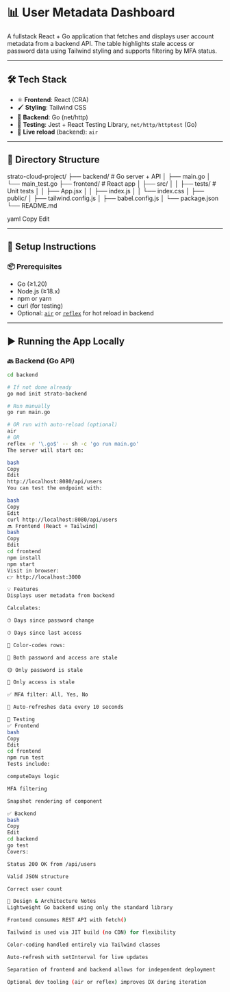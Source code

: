 # 📊 User Metadata Dashboard

A fullstack React + Go application that fetches and displays user account metadata from a backend API. The table highlights stale access or password data using Tailwind styling and supports filtering by MFA status.

---

## 🛠 Tech Stack

- ⚛️ **Frontend**: React (CRA)
- 🖌 **Styling**: Tailwind CSS
- 🐹 **Backend**: Go (net/http)
- 🧪 **Testing**: Jest + React Testing Library, `net/http/httptest` (Go)
- 🔁 **Live reload** (backend): `air` 

---

## 📁 Directory Structure

strato-cloud-project/
├── backend/ # Go server + API
│ ├── main.go
│ └── main_test.go
├── frontend/ # React app
│ ├── src/
│ │ ├── tests/ # Unit tests
│ │ ├── App.jsx
│ │ ├── index.js
│ │ └── index.css
│ ├── public/
│ ├── tailwind.config.js
│ ├── babel.config.js
│ └── package.json
└── README.md

yaml
Copy
Edit

---

## 🚀 Setup Instructions

### 📦 Prerequisites

- Go (≥1.20)
- Node.js (≥18.x)
- npm or yarn
- curl (for testing)
- Optional: [`air`](https://github.com/cosmtrek/air) or [`reflex`](https://github.com/cespare/reflex) for hot reload in backend

---

## ▶️ Running the App Locally

### 🔙 Backend (Go API)

```bash
cd backend

# If not done already
go mod init strato-backend

# Run manually
go run main.go

# OR run with auto-reload (optional)
air
# OR
reflex -r '\.go$' -- sh -c 'go run main.go'
The server will start on:

bash
Copy
Edit
http://localhost:8080/api/users
You can test the endpoint with:

bash
Copy
Edit
curl http://localhost:8080/api/users
🔜 Frontend (React + Tailwind)
bash
Copy
Edit
cd frontend
npm install
npm start
Visit in browser:
👉 http://localhost:3000

💡 Features
Displays user metadata from backend

Calculates:

⏱ Days since password change

⏱ Days since last access

🎨 Color-codes rows:

🔴 Both password and access are stale

🟡 Only password is stale

🔵 Only access is stale

✅ MFA filter: All, Yes, No

🔁 Auto-refreshes data every 10 seconds

🧪 Testing
✅ Frontend
bash
Copy
Edit
cd frontend
npm run test
Tests include:

computeDays logic

MFA filtering

Snapshot rendering of component

✅ Backend
bash
Copy
Edit
cd backend
go test
Covers:

Status 200 OK from /api/users

Valid JSON structure

Correct user count

🧱 Design & Architecture Notes
Lightweight Go backend using only the standard library

Frontend consumes REST API with fetch()

Tailwind is used via JIT build (no CDN) for flexibility

Color-coding handled entirely via Tailwind classes

Auto-refresh with setInterval for live updates

Separation of frontend and backend allows for independent deployment

Optional dev tooling (air or reflex) improves DX during iteration


